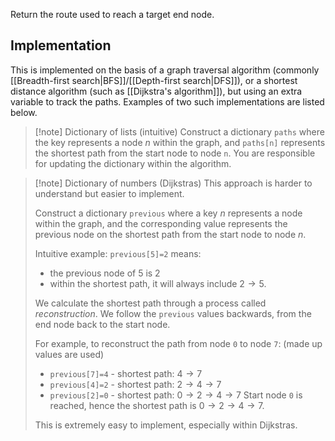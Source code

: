 Return the route used to reach a target end node.
## Implementation
This is implemented on the basis of a graph traversal algorithm (commonly [[Breadth-first search|BFS]]/[[Depth-first search|DFS]]), or a shortest distance algorithm (such as [[Dijkstra's algorithm]]), but using an extra variable to track the paths. Examples of two such implementations are listed below.

> [!note] Dictionary of lists (intuitive)
> Construct a dictionary `paths` where the key represents a node $n$ within the graph, and `paths[n]` represents the shortest path from the start node to node `n`. You are responsible for updating the dictionary within the algorithm.

> [!note] Dictionary of numbers (Dijkstras)
> This approach is harder to understand but easier to implement.
> 
> Construct a dictionary `previous` where a key $n$ represents a node within the graph, and the corresponding value represents the previous node on the shortest path from the start node to node $n$.
> 
> Intuitive example: `previous[5]=2` means:
> - the previous node of 5 is 2
> - within the shortest path, it will always include $2\to 5$.
> 
> We calculate the shortest path through a process called *reconstruction*. We follow the `previous` values backwards, from the end node back to  the start node.
> 
> For example, to reconstruct the path from node `0` to node `7`: (made up values are used)
> - `previous[7]=4` - shortest path: $4\to 7$
> - `previous[4]=2` - shortest path: $2 \to 4 \to 7$
> - `previous[2]=0` - shortest path: $0 \to 2 \to 4 \to 7$
> Start node `0` is reached, hence the shortest path is $0\to 2  \to 4 \to 7$. 
> 
> This is extremely easy to implement, especially within Dijkstras.
